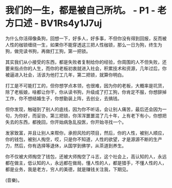 # 我们的一生，都是被自己所坑。 - P1 - 老方口述 - BV1Rs4y1J7uj

为什么你活得像条狗，回想一下，好多人，好多事，不但你没有得到回报，反而被人性的枷锁缠绕一生，如果你不能穿透这三把人性枷锁，那么一日为狗，终生为狗，做完读书狗，再做打工狗，第一把锁。

其实我们从小接受的东西，都是失败者复制给你的经验，你周围的人不但失败，还要来指点你的人生，而你的老板初衷就进入社会，积累技术和资源，几年过后，你被逼进入社会，活该为他打工几年，第二把锁，就算你明白。

打工是不可能打工的，但你想学点本领，也很难，因为你的老板，大概率是坑货，除了老板娘，啥都让你干，你从读书狗，升级成了打工狗，你肯定不服，你想辞掉工作，你不想结婚生子，你想勤装上阵，去创业，去搞钱。

但你发现，触碰到了别人的底线，因为你不听话，会让别人痛苦，最后还会因为一句，为你好，而妥协，第三把锁，你浑浑噩噩混了几十年，上有老下有小，你想把失去的东西，都挽回，你开始病急乱投医，你开始寻找一个。

发家致富，并且让别人来帮你，承担风险的项目，然后，你的人性，被别人顺应，你的钱包，被别人掏空，哎，只是你不知道，人性的欲望，才是源源不断的生产力，然后，你有选择等退休，从国学到佛学，从茶道到养生。

你不仅被大师掏空了钱包，还被大师掏空了斗志，这个社会上，高认知的人，永远都在做主，低认知的人，永远都在做局，懂人性的人，都是猎手，不懂人性的人，都是业务，我是老方，穷人的美德，就是赚钱关注我，下期见。

(音樂)。